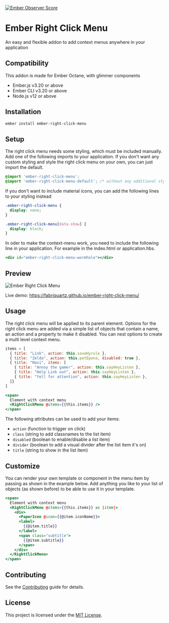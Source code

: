 [![Ember Observer Score](https://emberobserver.com/badges/ember-right-click-menu.svg)](https://emberobserver.com/addons/ember-right-click-menu)

Ember Right Click Menu
==============================================================================

An easy and flexible addon to add context menus anywhere in your application

Compatibility
------------------------------------------------------------------------------

This addon is made for Ember Octane, with glimmer components

* Ember.js v3.20 or above
* Ember CLI v3.20 or above
* Node.js v12 or above


Installation
------------------------------------------------------------------------------

```sh
ember install ember-right-click-menu
```

Setup
------------------------------------------------------------------------------
The right click menu needs some styling, which must be included manually. Add one of the following imports to your application. If you don't want any custom styling and style the right click menu on your own, you can just import the default.

```css
@import 'ember-right-click-menu';
@import 'ember-right-click-menu-default'; /* without any additional styling */
```

If you don't want to include material icons, you can add the following lines to your styling instead

```css
.ember-right-click-menu {
  display: none;
}

.ember-right-click-menu[data-show] {
  display: block;
}
```

In oder to make the context-menu work, you need to include the following line in your application. For example in the index.html or application.hbs.

```hbs
<div id="ember-right-click-menu-wormhole"></div>
```

Preview
------------------------------------------------------------------------------
![Ember Right Click Menu](screenshot-1.png)

Live demo: https://fabriquartz.github.io/ember-right-click-menu/

Usage
------------------------------------------------------------------------------

The right click menu will be applied to its parent element. Options for the right click menu are added via a simple list of objects that contain a name, an action and a property to make it disabled. You can nest options to create a multi level context menu.
```js
items = [
  { title: "Link", action: this.saveHyrule },
  { title: "Zelda", action: this.petEpona, disabled: true },
  { title: "Navi", items: [
    { title: "Annoy the gamer", action: this.sayHeyListen },
    { title: "Help Link out", action: this.sayHeyListen },
    { title: "Yell for attention", action: this.sayHeyListen },
  ]}
]

```
```hbs
<span>
  Element with context menu
  <RightClickMenu @items={{this.items}} />
</span>
```



The following attributes can be used to add your items:
- `action` (function to trigger on click)
- `class` (string to add classnames to the list item)
- `disabled` (boolean to enable/disable a list item)
- `divider` (boolean to add a visual divider after the list item it's on)
- `title` (string to show in the list item)


Customize
------------------------------------------------------------------------------
You can render your own template or component in the menu item by passing as shown in the example below. Add anything you like to your list of objects (as shown before) to be able to use it in your template.

```hbs
<span>
  Element with context menu
  <RightClickMenu @items={{this.items}} as |item|>
    <div>
      <PaperIcon @icon={{@item.iconName}}>
      <label>
        {{@item.title}}
      </label>
      <span class="subtitle">
        {{@item.subtitle}}
      </span>
    </div>
  </RightClickMenu>
</span>
```


Contributing
------------------------------------------------------------------------------

See the [Contributing](CONTRIBUTING.md) guide for details.


License
------------------------------------------------------------------------------

This project is licensed under the [MIT License](LICENSE.md).
